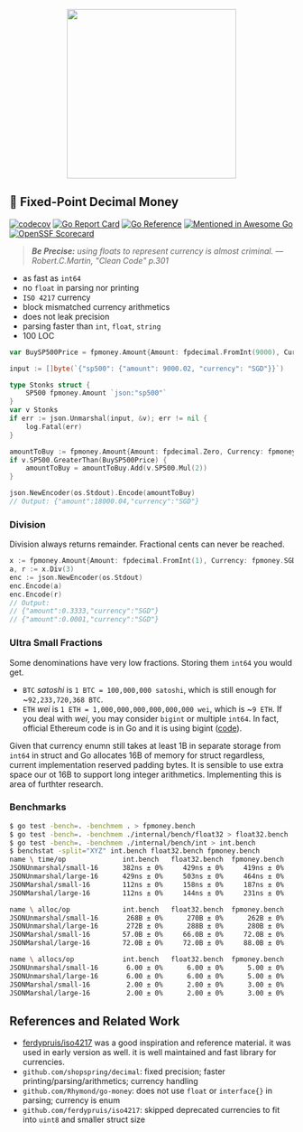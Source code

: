 <p align="center">
  <img width="300" height="300" src="https://github.com/nikolaydubina/fpmoney/assets/2933061/022c83e3-8a14-4e8f-b1b7-94ab262fa590">
</p>

## 🧧 Fixed-Point Decimal Money

[![codecov](https://codecov.io/gh/nikolaydubina/fpmoney/branch/master/graph/badge.svg?token=Eh52jhLERp)](https://codecov.io/gh/nikolaydubina/fpmoney)
[![Go Report Card](https://goreportcard.com/badge/github.com/nikolaydubina/fpmoney)](https://goreportcard.com/report/github.com/nikolaydubina/fpmoney)
[![Go Reference](https://pkg.go.dev/badge/github.com/nikolaydubina/fpmoney.svg)](https://pkg.go.dev/github.com/nikolaydubina/fpmoney)
[![Mentioned in Awesome Go](https://awesome.re/mentioned-badge.svg)](https://github.com/avelino/awesome-go)
[![OpenSSF Scorecard](https://api.securityscorecards.dev/projects/github.com/nikolaydubina/fpmoney/badge)](https://securityscorecards.dev/viewer/?uri=github.com/nikolaydubina/fpmoney)

> _**Be Precise:** using floats to represent currency is almost criminal. — Robert.C.Martin, "Clean Code" p.301_

* as fast as `int64`
* no `float` in parsing nor printing
* `ISO 4217` currency
* block mismatched currency arithmetics
* does not leak precision
* parsing faster than `int`, `float`, `string`
* 100 LOC

```go
var BuySP500Price = fpmoney.Amount{Amount: fpdecimal.FromInt(9000), Currency: fpmoney.SGD}

input := []byte(`{"sp500": {"amount": 9000.02, "currency": "SGD"}}`)

type Stonks struct {
    SP500 fpmoney.Amount `json:"sp500"`
}
var v Stonks
if err := json.Unmarshal(input, &v); err != nil {
    log.Fatal(err)
}

amountToBuy := fpmoney.Amount{Amount: fpdecimal.Zero, Currency: fpmoney.SGD}
if v.SP500.GreaterThan(BuySP500Price) {
    amountToBuy = amountToBuy.Add(v.SP500.Mul(2))
}

json.NewEncoder(os.Stdout).Encode(amountToBuy)
// Output: {"amount":18000.04,"currency":"SGD"}
```

### Division

Division always returns remainder.
Fractional cents can never be reached.

```go
x := fpmoney.Amount{Amount: fpdecimal.FromInt(1), Currency: fpmoney.SGD}
a, r := x.Div(3)
enc := json.NewEncoder(os.Stdout)
enc.Encode(a)
enc.Encode(r)
// Output:
// {"amount":0.3333,"currency":"SGD"}
// {"amount":0.0001,"currency":"SGD"}
```

### Ultra Small Fractions

Some denominations have very low fractions.
Storing them `int64` you would get.

- `BTC` _satoshi_ is `1 BTC = 100,000,000 satoshi`, which is still enough for ~`92,233,720,368 BTC`.
- `ETH` _wei_ is `1 ETH = 1,000,000,000,000,000,000 wei`, which is ~`9 ETH`. If you deal with _wei_, you may consider `bigint` or multiple `int64`. In fact, official Ethereum code is in Go and it is using bigint ([code](https://github.com/ethereum/go-ethereum/blob/master/params/denomination.go)).

Given that currency enumn still takes at least 1B in separate storage from `int64` in struct and Go allocates 16B of memory for struct regardless, current implementation reserved padding bytes.
It is sensible to use extra space our ot 16B to support long integer arithmetics.
Implementing this is area of furthter research.

### Benchmarks

```bash
$ go test -bench=. -benchmem . > fpmoney.bench
$ go test -bench=. -benchmem ./internal/bench/float32 > float32.bench
$ go test -bench=. -benchmem ./internal/bench/int > int.bench
$ benchstat -split="XYZ" int.bench float32.bench fpmoney.bench
name \ time/op              int.bench   float32.bench  fpmoney.bench
JSONUnmarshal/small-16      382ns ± 0%     429ns ± 0%     419ns ± 0%
JSONUnmarshal/large-16      429ns ± 0%     503ns ± 0%     464ns ± 0%
JSONMarshal/small-16        112ns ± 0%     158ns ± 0%     187ns ± 0%
JSONMarshal/large-16        112ns ± 0%     144ns ± 0%     231ns ± 0%

name \ alloc/op             int.bench   float32.bench  fpmoney.bench
JSONUnmarshal/small-16       268B ± 0%      270B ± 0%      262B ± 0%
JSONUnmarshal/large-16       272B ± 0%      288B ± 0%      280B ± 0%
JSONMarshal/small-16        57.0B ± 0%     66.0B ± 0%     72.0B ± 0%
JSONMarshal/large-16        72.0B ± 0%     72.0B ± 0%     88.0B ± 0%

name \ allocs/op            int.bench   float32.bench  fpmoney.bench
JSONUnmarshal/small-16       6.00 ± 0%      6.00 ± 0%      5.00 ± 0%
JSONUnmarshal/large-16       6.00 ± 0%      6.00 ± 0%      5.00 ± 0%
JSONMarshal/small-16         2.00 ± 0%      2.00 ± 0%      3.00 ± 0%
JSONMarshal/large-16         2.00 ± 0%      2.00 ± 0%      3.00 ± 0%
```

## References and Related Work

- [ferdypruis/iso4217](https://github.com/ferdypruis/iso4217) was a good inspiration and reference material. it was used in early version as well. it is well maintained and fast library for currencies. 
- `github.com/shopspring/decimal`: fixed precision; faster printing/parsing/arithmetics; currency handling 
- `github.com/Rhymond/go-money`: does not use `float` or `interface{}` in parsing; currency is enum
- `github.com/ferdypruis/iso4217`: skipped deprecated currencies to fit into `uint8` and smaller struct size
